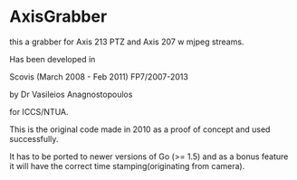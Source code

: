 # AxisGrabber

this a grabber for Axis 213 PTZ and Axis 207 w mjpeg streams.

Has been developed in 

Scovis (March 2008 - Feb 2011) FP7/2007-2013

by Dr Vasileios Anagnostopoulos

for ICCS/NTUA.

This is the original code made in 2010 as a proof of concept and used successfully.

It has to be ported to newer versions of Go (>= 1.5) and as a bonus feature it will have the correct time stamping(originating from camera).

